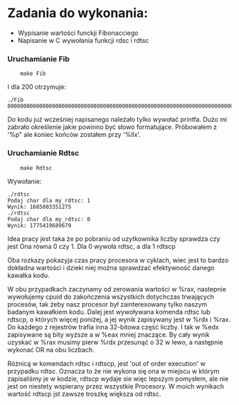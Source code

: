 # Zadania do wykonania:

 * Wypisanie wartości funckji Fibonacciego
 * Napisanie w C wywołania funkcji rdsc i rdtsc

### Uruchamianie Fib

```
	make Fib
```

I dla 200 otrzymuje:
```
./Fib 
00000000000000000000000000000000000000000000000000000000000000000000000000000000000000000000000000000000000000000000000000000338864a5c1caeb07d0ef067cb83df17e395
```

Do kodu już wcześniej napisanego należało tylko wywołać printfa. Dużo mi zabrało określenie jakie powinno być słowo formatujące. Próbowałem z '%p" ale koniec końców zostałem przy '%llx'.

### Uruchamianie Rdtsc

```
	make Rdtsc
```

Wywołanie:
```
./rdtsc 
Podaj char dla my_rdtsc: 1
Wynik: 1685803351275
./rdtsc 
Podaj char dla my_rdtsc: 0
Wynik: 1775419689679

```

Idea pracy jest taka że po pobraniu od uzytkownika liczby sprawdza czy jest Ona równa 0 czy 1. Dla 0 wywoła rdtsc, a dla 1 rdtscp

Oba rozkazy pokazyja czas pracy procesora w cyklach, wiec jest to bardzo dokładna wartości i dzieki niej można sprawdzać efektywność danego kawałka kodu.

W obu przypadkach zaczynamy od zerowania wartości w %rax, nastepnie wywołujemy cpuid do zakończenia wszystkich dotychczas trwających procesów, tak żeby nasz procesor był zainteresowany tylko naszym badanym kawałkiem kodu. Dalej jest wywoływana komenda rdtsc lub rdtscp, o których więcej poniżej, a jej wynik zapisywany jest w %rdx i %rax. Do każdego z rejestrów trafia inna 32-bitowa część liczby.
I tak w %edx zapisywane są bity wyższe a w %eax mniej znaczące. By cały wynik uzyskać w %rax musimy pierw %rdx przesunąć o 32 w lewo, a następnie wykonać OR na obu liczbach.

Różnicą w komendach rdtsc i rdtscp, jest 'out of order execution' w przypadku rdtsc. Oznacza to że nie wykona się ona w miejscu w którym zapisaliśmy je w kodzie, rdtscp wydaje sie więc lepszym pomysłem, ale nie jest on niestety wspierany przez wszystkie Procesory. W moich wynikach wartość rdtscp jst zawsze troszkę większa od rdtsc.




